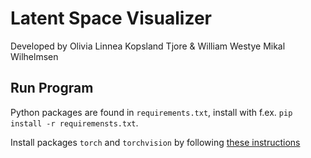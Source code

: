 # Latent Space Visualizer

Developed by Olivia Linnea Kopsland Tjore & William Westye Mikal Wilhelmsen


## Run Program

Python packages are found in `requirements.txt`, install with f.ex. `pip
install -r requiremensts.txt`.

Install packages `torch` and `torchvision` by following
[these instructions](https://pytorch.org/get-started/locally/)
